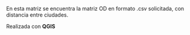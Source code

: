 En esta matriz se encuentra la matriz OD en formato .csv solicitada, con distancia entre ciudades.

Realizada con **QGIS**
